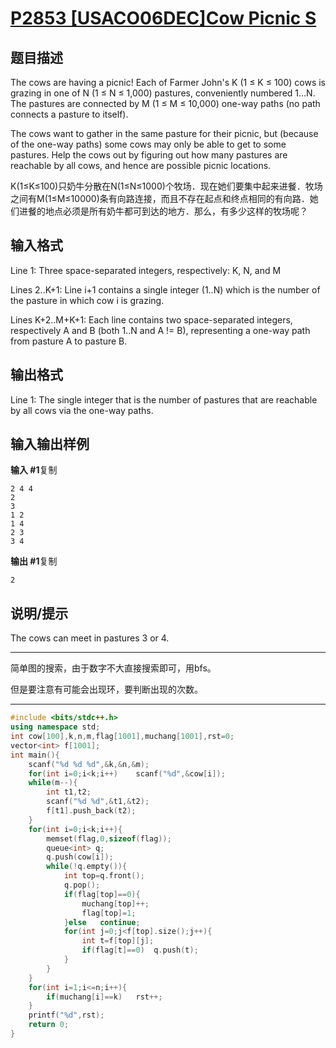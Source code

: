 # [P2853 [USACO06DEC]Cow Picnic S](https://www.luogu.com.cn/problem/P2853)

## 题目描述

The cows are having a picnic! Each of Farmer John's K (1 ≤ K ≤ 100) cows is grazing in one of N (1 ≤ N ≤ 1,000) pastures, conveniently numbered 1...N. The pastures are connected by M (1 ≤ M ≤ 10,000) one-way paths (no path connects a pasture to itself).

The cows want to gather in the same pasture for their picnic, but (because of the one-way paths) some cows may only be able to get to some pastures. Help the cows out by figuring out how many pastures are reachable by all cows, and hence are possible picnic locations.

K(1≤K≤100)只奶牛分散在N(1≤N≤1000)个牧场．现在她们要集中起来进餐．牧场之间有M(1≤M≤10000)条有向路连接，而且不存在起点和终点相同的有向路．她们进餐的地点必须是所有奶牛都可到达的地方．那么，有多少这样的牧场呢？

## 输入格式

Line 1: Three space-separated integers, respectively: K, N, and M

Lines 2..K+1: Line i+1 contains a single integer (1..N) which is the number of the pasture in which cow i is grazing.

Lines K+2..M+K+1: Each line contains two space-separated integers, respectively A and B (both 1..N and A != B), representing a one-way path from pasture A to pasture B.

## 输出格式

Line 1: The single integer that is the number of pastures that are reachable by all cows via the one-way paths.

## 输入输出样例

**输入 #1**复制

```
2 4 4
2
3
1 2
1 4
2 3
3 4
```

**输出 #1**复制

```
2
```

## 说明/提示

The cows can meet in pastures 3 or 4.



***

简单图的搜索，由于数字不大直接搜索即可，用bfs。



但是要注意有可能会出现环，要判断出现的次数。

***



```c++
#include <bits/stdc++.h>
using namespace std;
int cow[100],k,n,m,flag[1001],muchang[1001],rst=0;
vector<int> f[1001];
int main(){
	scanf("%d %d %d",&k,&n,&m);
	for(int i=0;i<k;i++)	scanf("%d",&cow[i]);
	while(m--){
		int t1,t2;
		scanf("%d %d",&t1,&t2);
		f[t1].push_back(t2);
	}
	for(int i=0;i<k;i++){
		memset(flag,0,sizeof(flag));
		queue<int> q;
		q.push(cow[i]);
		while(!q.empty()){
			int top=q.front();
			q.pop();
			if(flag[top]==0){
				muchang[top]++;
				flag[top]=1;
			}else	continue;
			for(int j=0;j<f[top].size();j++){
				int t=f[top][j];
				if(flag[t]==0)	q.push(t);
			}
		}
	}
	for(int i=1;i<=n;i++){
		if(muchang[i]==k)	rst++;
	}
	printf("%d",rst);
	return 0;
}
```

